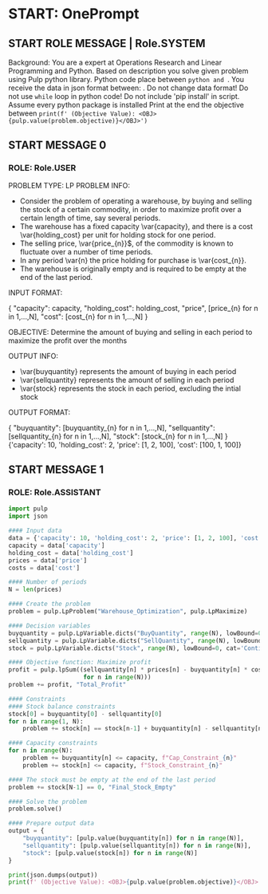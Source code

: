 # START: OnePrompt 
## START ROLE MESSAGE | Role.SYSTEM 
Background: You are a expert at Operations Research and Linear Programming and Python. Based on description you solve given problem using Pulp python library. Python code place between ```python and ```. You receive the data in json format between: <DATA></DATA>. Do not change data format! Do not use `while` loop in python code! Do not include 'pip install' in script. Assume every python package is installed Print at the end the objective between <OBJ></OBJ> `print(f' (Objective Value): <OBJ>{pulp.value(problem.objective)}</OBJ>')`  
## START MESSAGE 0 
### ROLE: Role.USER
<DESCRIPTION>
PROBLEM TYPE: LP
PROBLEM INFO:

- Consider the problem of operating a warehouse, by buying and selling the stock of a certain commodity, in order to maximize profit over a certain length of time, say several periods.
- The warehouse has a fixed capacity \var{capacity}, and there is a cost \var{holding_cost} per unit for holding stock for one period.
- The selling price, \var{price_{n}}$, of the commodity is known to fluctuate over a number of time periods. 
- In any period \var{n} the price holding for purchase is \var{cost_{n}}.
- The warehouse is originally empty and is required to be empty at the end of the last period.

INPUT FORMAT:

{
	"capacity": capacity,
	"holding_cost": holding_cost,
	"price", [price_{n} for n in 1,...,N],
	"cost": [cost_{n} for n in 1,...,N]
}


OBJECTIVE: Determine the amount of buying and selling in each period to maximize the profit over the months

OUTPUT INFO:

- \var{buyquantity} represents the amount of buying in each period
- \var{sellquantity} represents the amount of selling in each period
- \var{stock} represents the stock in each period, excluding the intial stock

OUTPUT FORMAT:

{
	"buyquantity": [buyquantity_{n} for n in 1,...,N],
	"sellquantity": [sellquantity_{n} for n in 1,...,N],
	"stock": [stock_{n} for n in 1,...,N]
}
</DESCRIPTION>
<DATA>
{'capacity': 10, 'holding_cost': 2, 'price': [1, 2, 100], 'cost': [100, 1, 100]}</DATA>


## START MESSAGE 1 
### ROLE: Role.ASSISTANT
```python
import pulp
import json

#### Input data
data = {'capacity': 10, 'holding_cost': 2, 'price': [1, 2, 100], 'cost': [100, 1, 100]}
capacity = data['capacity']
holding_cost = data['holding_cost']
prices = data['price']
costs = data['cost']

#### Number of periods
N = len(prices)

#### Create the problem
problem = pulp.LpProblem("Warehouse_Optimization", pulp.LpMaximize)

#### Decision variables
buyquantity = pulp.LpVariable.dicts("BuyQuantity", range(N), lowBound=0, cat='Continuous')
sellquantity = pulp.LpVariable.dicts("SellQuantity", range(N), lowBound=0, cat='Continuous')
stock = pulp.LpVariable.dicts("Stock", range(N), lowBound=0, cat='Continuous')

#### Objective function: Maximize profit
profit = pulp.lpSum((sellquantity[n] * prices[n] - buyquantity[n] * costs[n] - holding_cost * stock[n] 
                     for n in range(N)))
problem += profit, "Total_Profit"

#### Constraints
#### Stock balance constraints
stock[0] = buyquantity[0] - sellquantity[0]
for n in range(1, N):
    problem += stock[n] == stock[n-1] + buyquantity[n] - sellquantity[n]

#### Capacity constraints
for n in range(N):
    problem += buyquantity[n] <= capacity, f"Cap_Constraint_{n}"
    problem += stock[n] <= capacity, f"Stock_Constraint_{n}"

#### The stock must be empty at the end of the last period
problem += stock[N-1] == 0, "Final_Stock_Empty"

#### Solve the problem
problem.solve()

#### Prepare output data
output = {
    "buyquantity": [pulp.value(buyquantity[n]) for n in range(N)],
    "sellquantity": [pulp.value(sellquantity[n]) for n in range(N)],
    "stock": [pulp.value(stock[n]) for n in range(N)]
}

print(json.dumps(output))
print(f' (Objective Value): <OBJ>{pulp.value(problem.objective)}</OBJ>')
```

